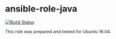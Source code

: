 # ansible-role-java

[![Build Status](https://travis-ci.com/iroquoisorg/ansible-role-java.svg?branch=master)](https://travis-ci.com/iroquoisorg/ansible-role-java)

This role was prepared and tested for Ubuntu 16.04.
